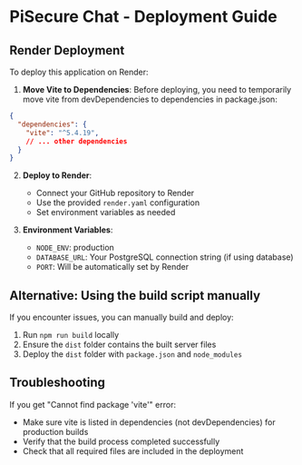 # PiSecure Chat - Deployment Guide

## Render Deployment

To deploy this application on Render:

1. **Move Vite to Dependencies**: Before deploying, you need to temporarily move vite from devDependencies to dependencies in package.json:

```json
{
  "dependencies": {
    "vite": "^5.4.19",
    // ... other dependencies
  }
}
```

2. **Deploy to Render**:
   - Connect your GitHub repository to Render
   - Use the provided `render.yaml` configuration
   - Set environment variables as needed

3. **Environment Variables**:
   - `NODE_ENV`: production
   - `DATABASE_URL`: Your PostgreSQL connection string (if using database)
   - `PORT`: Will be automatically set by Render

## Alternative: Using the build script manually

If you encounter issues, you can manually build and deploy:

1. Run `npm run build` locally
2. Ensure the `dist` folder contains the built server files
3. Deploy the `dist` folder with `package.json` and `node_modules`

## Troubleshooting

If you get "Cannot find package 'vite'" error:
- Make sure vite is listed in dependencies (not devDependencies) for production builds
- Verify that the build process completed successfully
- Check that all required files are included in the deployment